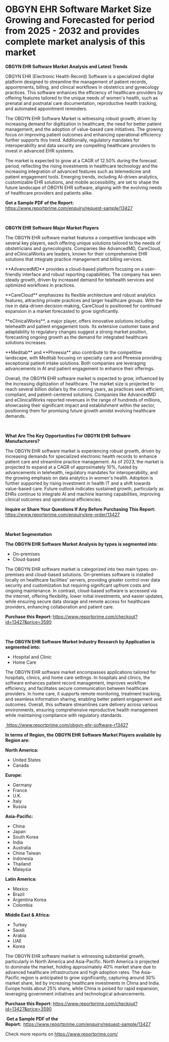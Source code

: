 <p><h1>OBGYN EHR Software Market Size Growing and Forecasted for period from 2025 - 2032 and provides complete market analysis of this market</h1></p><p><strong>OBGYN EHR Software Market Analysis and Latest Trends</strong></p>
<p><p>OBGYN EHR (Electronic Health Record) Software is a specialized digital platform designed to streamline the management of patient records, appointments, billing, and clinical workflows in obstetrics and gynecology practices. This software enhances the efficiency of healthcare providers by offering features tailored to the unique needs of women's health, such as prenatal and postnatal care documentation, reproductive health tracking, and automated appointment reminders.</p><p>The OBGYN EHR Software Market is witnessing robust growth, driven by increasing demand for digitization in healthcare, the need for better patient management, and the adoption of value-based care initiatives. The growing focus on improving patient outcomes and enhancing operational efficiency further supports this trend. Additionally, regulatory mandates for interoperability and data security are compelling healthcare providers to invest in advanced EHR systems.</p><p>The market is expected to grow at a CAGR of 12.50% during the forecast period, reflecting the rising investments in healthcare technology and the increasing integration of advanced features such as telemedicine and patient engagement tools. Emerging trends, including AI-driven analytics, customizable EHR solutions, and mobile accessibility, are set to shape the future landscape of OBGYN EHR software, aligning with the evolving needs of healthcare providers and patients alike.</p></p>
<p><strong>Get a Sample PDF of the Report:&nbsp;</strong> <a href="https://www.reportprime.com/enquiry/request-sample/13427?utm_campaign=2285&utm_medium=2&utm_source=Github&utm_content=ia&utm_term=20032025&utm_id=obgyn-ehr-software">https://www.reportprime.com/enquiry/request-sample/13427</a></p>
<p>&nbsp;</p>
<p><strong>OBGYN EHR Software Major Market Players</strong></p>
<p><p>The OBGYN EHR software market features a competitive landscape with several key players, each offering unique solutions tailored to the needs of obstetricians and gynecologists. Companies like AdvancedMD, CareCloud, and eClinicalWorks are leaders, known for their comprehensive EHR solutions that integrate practice management and billing services. </p><p>**AdvancedMD** provides a cloud-based platform focusing on a user-friendly interface and robust reporting capabilities. The company has seen steady growth, driven by increased demand for telehealth services and optimized workflows in practices. </p><p>**CareCloud** emphasizes its flexible architecture and robust analytics features, attracting private practices and larger healthcare groups. With the rise in data-driven decision-making, CareCloud is positioned for continued expansion in a market forecasted to grow significantly.</p><p>**eClinicalWorks**, a major player, offers innovative solutions including telehealth and patient engagement tools. Its extensive customer base and adaptability to regulatory changes suggest a strong market position, forecasting ongoing growth as the demand for integrated healthcare solutions increases.</p><p>**Meditab** and **Phreesia** also contribute to the competitive landscape, with Meditab focusing on specialty care and Phreesia providing exceptional patient intake solutions. Both companies are leveraging advancements in AI and patient engagement to enhance their offerings.</p><p>Overall, the OBGYN EHR software market is expected to grow, influenced by the increasing digitization of healthcare. The market size is projected to reach several billion dollars by the coming years, as practices seek efficient, compliant, and patient-centered solutions. Companies like AdvancedMD and eClinicalWorks reported revenues in the range of hundreds of millions, showcasing their significant impact and establishment within the sector, positioning them for promising future growth amidst evolving healthcare demands.</p></p>
<p>&nbsp;</p>
<p><strong>What Are The Key Opportunities For OBGYN EHR Software Manufacturers?</strong></p>
<p><p>The OBGYN EHR software market is experiencing robust growth, driven by increasing demands for specialized electronic health records to enhance patient care and streamline practice management. As of 2023, the market is projected to expand at a CAGR of approximately 10%, fueled by advancements in telehealth, regulatory mandates for interoperability, and the growing emphasis on data analytics in women's health. Adoption is further supported by rising investment in health IT and a shift towards value-based care. Future outlook indicates sustained growth, particularly as EHRs continue to integrate AI and machine learning capabilities, improving clinical outcomes and operational efficiencies.</p></p>
<p><strong>Inquire or Share Your Questions If Any Before Purchasing This Report:</strong> <a href="https://www.reportprime.com/enquiry/pre-order/13427?utm_campaign=2285&utm_medium=2&utm_source=Github&utm_content=ia&utm_term=20032025&utm_id=obgyn-ehr-software">https://www.reportprime.com/enquiry/pre-order/13427</a></p>
<p>&nbsp;</p>
<p><strong>Market Segmentation</strong></p>
<p><strong>The OBGYN EHR Software Market Analysis by types is segmented into:</strong></p>
<p><ul><li>On-premises</li><li>Cloud-based</li></ul></p>
<p><p>The OBGYN EHR software market is categorized into two main types: on-premises and cloud-based solutions. On-premises software is installed locally on healthcare facilities' servers, providing greater control over data security and customization but requiring significant upfront costs and ongoing maintenance. In contrast, cloud-based software is accessed via the internet, offering flexibility, lower initial investments, and easier updates, while ensuring secure data storage and remote access for healthcare providers, enhancing collaboration and patient care.</p></p>
<p><strong>Purchase this Report:&nbsp;</strong><a href="https://www.reportprime.com/checkout?id=13427&price=3590&utm_campaign=2285&utm_medium=2&utm_source=Github&utm_content=ia&utm_term=20032025&utm_id=obgyn-ehr-software">https://www.reportprime.com/checkout?id=13427&price=3590</a></p>
<p>&nbsp;</p>
<p><strong>The OBGYN EHR Software Market Industry Research by Application is segmented into:</strong></p>
<p><ul><li>Hospital and Clinic</li><li>Home Care</li></ul></p>
<p><p>The OBGYN EHR software market encompasses applications tailored for hospitals, clinics, and home care settings. In hospitals and clinics, the software enhances patient record management, improves workflow efficiency, and facilitates secure communication between healthcare providers. In home care, it supports remote monitoring, treatment tracking, and seamless information sharing, enabling better patient engagement and outcomes. Overall, this software streamlines care delivery across various environments, ensuring comprehensive reproductive health management while maintaining compliance with regulatory standards.</p></p>
<p><a href="https://www.reportprime.com/obgyn-ehr-software-r13427?utm_campaign=2285&utm_medium=2&utm_source=Github&utm_content=ia&utm_term=20032025&utm_id=obgyn-ehr-software">&nbsp;https://www.reportprime.com/obgyn-ehr-software-r13427</a></p>
<p><strong>In terms of Region, the OBGYN EHR Software Market Players available by Region are:</strong></p>
<p>
    <p> <strong> North America: </strong>
        <ul>
            <li>United States</li>
            <li>Canada</li>
        </ul>
        </p> 
    <p> <strong> Europe: </strong>
        <ul>
            <li>Germany</li>
            <li>France</li>
            <li>U.K.</li>
            <li>Italy</li>
            <li>Russia</li>
        </ul>
        </p> 
    <p> <strong> Asia-Pacific: </strong>
        <ul>
            <li>China</li>
            <li>Japan</li>
            <li>South Korea</li>
            <li>India</li>
            <li>Australia</li>
            <li>China Taiwan</li>
            <li>Indonesia</li>
            <li>Thailand</li>
            <li>Malaysia</li>
        </ul>
        </p> 
    <p> <strong> Latin America: </strong>
        <ul>
            <li>Mexico</li>
            <li>Brazil</li>
            <li>Argentina Korea</li>
            <li>Colombia</li>
        </ul>
        </p> 
    <p> <strong> Middle East & Africa: </strong>
        <ul>
            <li>Turkey</li>
            <li>Saudi</li>
            <li>Arabia</li>
            <li>UAE</li>
            <li>Korea</li>
        </ul>
    </p>
    </p>
<p><p>The OBGYN EHR software market is witnessing substantial growth, particularly in North America and Asia-Pacific. North America is projected to dominate the market, holding approximately 40% market share due to advanced healthcare infrastructure and high adoption rates. The Asia-Pacific region is anticipated to grow significantly, capturing around 30% market share, led by increasing healthcare investments in China and India. Europe holds about 25% share, while China is poised for rapid expansion, leveraging government initiatives and technological advancements.</p></p>
<p><strong>Purchase this Report: </strong><a href="https://www.reportprime.com/checkout?id=13427&price=3590&utm_campaign=2285&utm_medium=2&utm_source=Github&utm_content=ia&utm_term=20032025&utm_id=obgyn-ehr-software">https://www.reportprime.com/checkout?id=13427&price=3590</a></p>
<p>&nbsp;<strong>Get a Sample PDF of the Report:&nbsp;&nbsp;</strong><a href="https://www.reportprime.com/enquiry/request-sample/13427?utm_campaign=2285&utm_medium=2&utm_source=Github&utm_content=ia&utm_term=20032025&utm_id=obgyn-ehr-software">https://www.reportprime.com/enquiry/request-sample/13427</a></p>
<p><strong></strong></p>
<p>Check more reports on <a href="https://www.reportprime.com/?utm_campaign=2285&utm_medium=2&utm_source=Github&utm_content=ia&utm_term=20032025&utm_id=obgyn-ehr-software">https://www.reportprime.com/</a></p>